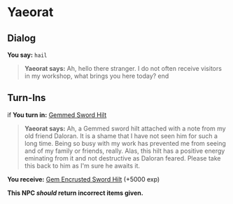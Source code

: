 # Yaeorat


## Dialog

**You say:** `hail`



>**Yaeorat says:** Ah, hello there stranger. I do not often receive visitors in my workshop, what brings you here today?
end

## Turn-Ins





if **You turn in:** [Gemmed Sword Hilt](/item/4762)


>**Yaeorat says:** Ah, a Gemmed sword hilt attached with a note from my old friend Daloran. It is a shame that I have not seen him for such a long time. Being so busy with my work has prevented me from seeing and of my family or friends, really. Alas, this hilt has a positive energy eminating from it and not destructive as Daloran feared. Please take this back to him as I'm sure he awaits it.


 **You receive:**  [Gem Encrusted Sword Hilt](/item/4763) (+5000 exp)

**This NPC *should* return incorrect items given.**

